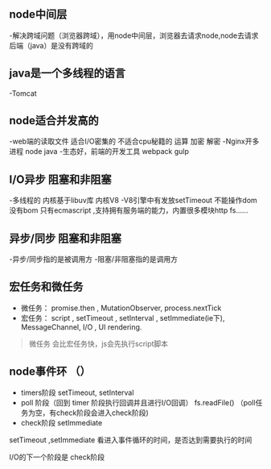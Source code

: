 ## node中间层
-解决跨域问题（浏览器跨域），用node中间层，浏览器去请求node,node去请求后端（java）是没有跨域的
## java是一个多线程的语言
-Tomcat
## node适合并发高的 
-web端的读取文件 适合I/O密集的
不适合cpu秘籍的 运算 加密 解密
-Nginx开多进程 node  java
-生态好，前端的开发工具 webpack gulp
 
## I/O异步 阻塞和非阻塞
-多线程的 内核基于libuv库 内核V8
-V8引擎中有发放setTimeout 不能操作dom  没有bom 只有ecmascript ,支持拥有服务端的能力，内置很多模块http fs......

## 异步/同步 阻塞和非阻塞
-异步/同步指的是被调用方
-阻塞/非阻塞指的是调用方

## 宏任务和微任务
- 微任务： promise.then , MutationObserver, process.nextTick
- 宏任务： script , setTimeout , setInterval , setImmediate(ie下),
MessageChannel, I/O , UI rendering.

> 微任务 会比宏任务快，js会先执行script脚本

## node事件环 （）
- timers阶段 setTimeout, setInterval
- poll 阶段（回到 timer 阶段执行回调并且进行I/O回调） fs.readFile()
           （poll任务为空，有check阶段会进入check阶段)
- check阶段 setImmediate

setTimeout ,setImmediate 看进入事件循环的时间，是否达到需要执行的时间

I/O的下一个阶段是 check阶段

